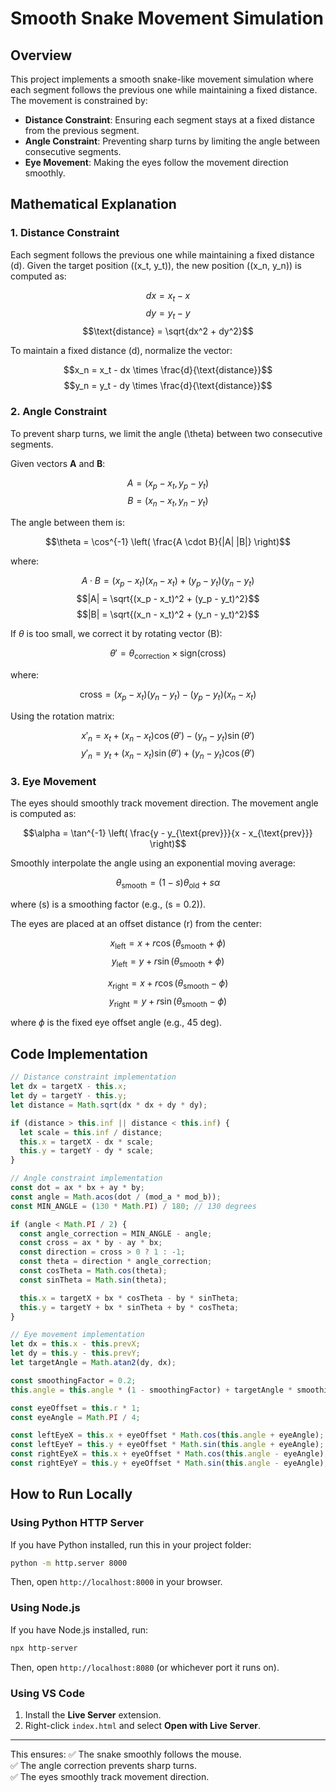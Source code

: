# Smooth Snake Movement Simulation

## Overview

This project implements a smooth snake-like movement simulation where each segment follows the previous one while maintaining a fixed distance. The movement is constrained by:

- **Distance Constraint**: Ensuring each segment stays at a fixed distance from the previous segment.
- **Angle Constraint**: Preventing sharp turns by limiting the angle between consecutive segments.
- **Eye Movement**: Making the eyes follow the movement direction smoothly.

## Mathematical Explanation

### **1. Distance Constraint**

Each segment follows the previous one while maintaining a fixed distance \(d\). Given the target position \((x_t, y_t)\), the new position \((x_n, y_n)\) is computed as:

$$dx = x_t - x$$
$$dy = y_t - y$$
$$\text{distance} = \sqrt{dx^2 + dy^2}$$

To maintain a fixed distance \(d\), normalize the vector:

$$x_n = x_t - dx \times \frac{d}{\text{distance}}$$
$$y_n = y_t - dy \times \frac{d}{\text{distance}}$$

### **2. Angle Constraint**

To prevent sharp turns, we limit the angle \(\theta\) between two consecutive segments.

Given vectors **A** and **B**:

$$A = (x_p - x_t, y_p - y_t)$$
$$B = (x_n - x_t, y_n - y_t)$$

The angle between them is:

$$\theta = \cos^{-1} \left( \frac{A \cdot B}{|A| |B|} \right)$$

where:

$$A \cdot B = (x_p - x_t)(x_n - x_t) + (y_p - y_t)(y_n - y_t)$$
$$|A| = \sqrt{(x_p - x_t)^2 + (y_p - y_t)^2}$$
$$|B| = \sqrt{(x_n - x_t)^2 + (y_n - y_t)^2}$$

If $\theta$ is too small, we correct it by rotating vector \(B\):

$$\theta' = \theta_{\text{correction}} \times \text{sign}(\text{cross})$$

where:

$$\text{cross} = (x_p - x_t)(y_n - y_t) - (y_p - y_t)(x_n - x_t)$$

Using the rotation matrix:

$$x'_n = x_t + (x_n - x_t) \cos(\theta') - (y_n - y_t) \sin(\theta')$$
$$y'_n = y_t + (x_n - x_t) \sin(\theta') + (y_n - y_t) \cos(\theta')$$

### **3. Eye Movement**

The eyes should smoothly track movement direction. The movement angle is computed as:

$$\alpha = \tan^{-1} \left( \frac{y - y_{\text{prev}}}{x - x_{\text{prev}}} \right)$$

Smoothly interpolate the angle using an exponential moving average:

$$\theta_{\text{smooth}} = (1 - s) \theta_{\text{old}} + s \alpha$$

where \(s\) is a smoothing factor (e.g., \(s = 0.2\)).

The eyes are placed at an offset distance \(r\) from the center:

$$x_{\text{left}} = x + r \cos(\theta_{\text{smooth}} + \phi)$$
$$y_{\text{left}} = y + r \sin(\theta_{\text{smooth}} + \phi)$$

$$x_{\text{right}} = x + r \cos(\theta_{\text{smooth}} - \phi)$$
$$y_{\text{right}} = y + r \sin(\theta_{\text{smooth}} - \phi)$$

where $\phi$ is the fixed eye offset angle (e.g., 45 deg).

## Code Implementation

```js
// Distance constraint implementation
let dx = targetX - this.x;
let dy = targetY - this.y;
let distance = Math.sqrt(dx * dx + dy * dy);

if (distance > this.inf || distance < this.inf) {
  let scale = this.inf / distance;
  this.x = targetX - dx * scale;
  this.y = targetY - dy * scale;
}
```

```js
// Angle constraint implementation
const dot = ax * bx + ay * by;
const angle = Math.acos(dot / (mod_a * mod_b));
const MIN_ANGLE = (130 * Math.PI) / 180; // 130 degrees

if (angle < Math.PI / 2) {
  const angle_correction = MIN_ANGLE - angle;
  const cross = ax * by - ay * bx;
  const direction = cross > 0 ? 1 : -1;
  const theta = direction * angle_correction;
  const cosTheta = Math.cos(theta);
  const sinTheta = Math.sin(theta);

  this.x = targetX + bx * cosTheta - by * sinTheta;
  this.y = targetY + bx * sinTheta + by * cosTheta;
}
```

```js
// Eye movement implementation
let dx = this.x - this.prevX;
let dy = this.y - this.prevY;
let targetAngle = Math.atan2(dy, dx);

const smoothingFactor = 0.2;
this.angle = this.angle * (1 - smoothingFactor) + targetAngle * smoothingFactor;

const eyeOffset = this.r * 1;
const eyeAngle = Math.PI / 4;

const leftEyeX = this.x + eyeOffset * Math.cos(this.angle + eyeAngle);
const leftEyeY = this.y + eyeOffset * Math.sin(this.angle + eyeAngle);
const rightEyeX = this.x + eyeOffset * Math.cos(this.angle - eyeAngle);
const rightEyeY = this.y + eyeOffset * Math.sin(this.angle - eyeAngle);
```

## How to Run Locally

### **Using Python HTTP Server**

If you have Python installed, run this in your project folder:

```sh
python -m http.server 8000
```

Then, open `http://localhost:8000` in your browser.

### **Using Node.js**

If you have Node.js installed, run:

```sh
npx http-server
```

Then, open `http://localhost:8080` (or whichever port it runs on).

### **Using VS Code**

1. Install the **Live Server** extension.
2. Right-click `index.html` and select **Open with Live Server**.

---

This ensures:
✅ The snake smoothly follows the mouse.  
✅ The angle correction prevents sharp turns.  
✅ The eyes smoothly track movement direction.
